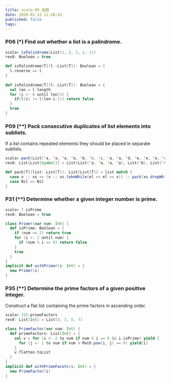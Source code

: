```yaml
---
title: scala-99 选题
date: 2020-01-22 11:28:15
published: false
tags:
---
```


### P06 (*) Find out whether a list is a palindrome.
```scala
scala> isPalindrome(List(1, 2, 3, 2, 1))
res0: Boolean = true
```
```scala
def isPalindrome[T](l :List[T]): Boolean = {
  l.reverse == l
}
 
def isPalindrome[T](l: List[T]): Boolean = {
  val len = l.length
  for (i <- 0 until len/2) {
    if(l(i) != l(len-i-1)) return false
  }
  true
}
```
### P09 (**) Pack consecutive duplicates of list elements into sublists.
If a list contains repeated elements they should be placed in separate sublists.
```scala
scala> pack(List('a, 'a, 'a, 'a, 'b, 'c, 'c, 'a, 'a, 'd, 'e, 'e, 'e, 'e))
res0: List[List[Symbol]] = List(List('a, 'a, 'a, 'a), List('b), List('c, 'c), List('a, 'a), List('d), List('e, 'e, 'e, 'e))
```
```scala
def pack[T](list: List[T]): List[List[T]] = list match {
  case x :: xs => (x :: xs.takeWhile(el => el == x)) :: pack(xs.dropWhile(el => el == x))
  case Nil => Nil
}
```

### P31 (**) Determine whether a given integer number is prime.
```scala
scala> 7.isPrime
res0: Boolean = true
```
```scala
class Primer(var num: Int) {
  def isPrime: Boolean = {
    if (num <= 2) return true
    for (i <- 2 until num) {
      if (num % i == 0) return false
    }
    true
  }
}
implicit def withPrimer(i: Int) = {
  new Primer(i)
}
```

### P35 (**) Determine the prime factors of a given positive integer.
Construct a flat list containing the prime factors in ascending order.
```scala
scala> 315.primeFactors
res0: List[Int] = List(3, 3, 5, 7)
```
```scala
class PrimeFactor(var num: Int) {
  def primeFactors: List[Int] = {
    val v = for (i <- 2 to num if num % i == 0 && i.isPrime) yield { 
      for (j <- 1 to num if num % Math.pow(i, j) == 0) yield(i)
    }
    v.flatten.toList
  }
}
implicit def withPrimeFacots(i: Int) = {
  new PrimeFactor(i)
}
```

